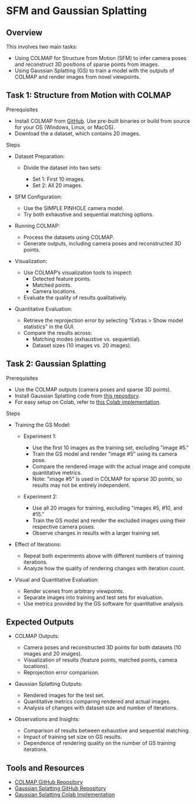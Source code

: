 # SFM and Gaussian Splatting

## Overview

This involves two main tasks:

- Using COLMAP for Structure from Motion (SFM) to infer camera poses and reconstruct 3D positions of sparse points from images.
- Using Gaussian Splatting (GS) to train a model with the outputs of COLMAP and render images from novel viewpoints.

## Task 1: Structure from Motion with COLMAP

Prerequisites

- Install COLMAP from [GitHub](https://github.com/colmap/colmap). Use pre-built binaries or build from source for your OS (Windows, Linux, or MacOS).
- Download the a dataset, which contains 20 images.

Steps

- Dataset Preparation:

  - Divide the dataset into two sets:

    - Set 1: First 10 images.
    - Set 2: All 20 images.

- SFM Configuration:

     - Use the SIMPLE PINHOLE camera model.
     - Try both exhaustive and sequential matching options.

- Running COLMAP:

  - Process the datasets using COLMAP.
  - Generate outputs, including camera poses and reconstructed 3D points.

- Visualization:

  - Use COLMAP’s visualization tools to inspect:
    - Detected feature points.
    - Matched points.
    - Camera locations.
  - Evaluate the quality of results qualitatively.

- Quantitative Evaluation:

  - Retrieve the reprojection error by selecting "Extras > Show model statistics" in the GUI.
  - Compare the results across:
    - Matching modes (exhaustive vs. sequential).
    - Dataset sizes (10 images vs. 20 images).

## Task 2: Gaussian Splatting

Prerequisites

- Use the COLMAP outputs (camera poses and sparse 3D points).
- Install Gaussian Splatting code from [this repository](https://github.com/graphdeco-inria/gaussian-splatting).
- For easy setup on Colab, refer to [this Colab implementation](https://github.com/camenduru/gaussian-splatting-colab).

Steps

- Training the GS Model:

  - Experiment 1:

    - Use the first 10 images as the training set, excluding "image #5."
    - Train the GS model and render "image #5" using its camera pose.
    - Compare the rendered image with the actual image and compute quantitative metrics.
    - Note: "image #5" is used in COLMAP for sparse 3D points, so results may not be entirely independent.

  - Experiment 2:

    - Use all 20 images for training, excluding "images #5, #10, and #15."
    - Train the GS model and render the excluded images using their respective camera poses.
    - Observe changes in results with a larger training set.

- Effect of Iterations:

  - Repeat both experiments above with different numbers of training iterations.
  - Analyze how the quality of rendering changes with iteration count.

- Visual and Quantitative Evaluation:

  - Render scenes from arbitrary viewpoints.
  - Separate images into training and test sets for evaluation.
  - Use metrics provided by the GS software for quantitative analysis.

## Expected Outputs

- COLMAP Outputs:

  - Camera poses and reconstructed 3D points for both datasets (10 images and 20 images).
  - Visualization of results (feature points, matched points, camera locations).
  - Reprojection error comparison.

- Gaussian Splatting Outputs:

  - Rendered images for the test set.
  - Quantitative metrics comparing rendered and actual images.
  - Analysis of changes with dataset size and number of iterations.

- Observations and Insights:

  - Comparison of results between exhaustive and sequential matching.
  - Impact of training set size on GS results.
  - Dependence of rendering quality on the number of GS training iterations.

## Tools and Resources

- [COLMAP GitHub Repository](https://github.com/colmap/colmap)
- [Gaussian Splatting GitHub Repository](https://github.com/graphdeco-inria/gaussian-splatting)
- [Gaussian Splatting Colab Implementation](https://github.com/camenduru/gaussian-splatting-colab)
